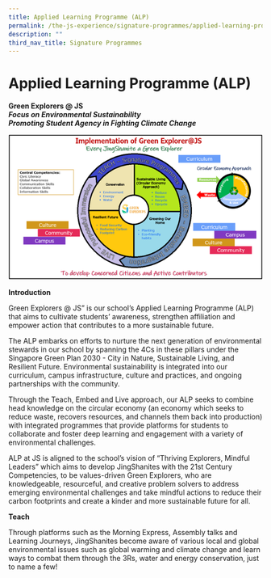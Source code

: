 ```yaml
---
title: Applied Learning Programme (ALP)
permalink: /the-js-experience/signature-programmes/applied-learning-programme-alp-1/
description: ""
third_nav_title: Signature Programmes
---
```

# **Applied Learning Programme (ALP)**

**Green Explorers @ JS**   
**_Focus on Environmental Sustainability_**   
**_Promoting Student Agency in Fighting Climate Change_**

![](/images/Picture1a.png)

**Introduction**

Green Explorers @ JS” is our school’s Applied Learning Programme (ALP) that aims to cultivate students’ awareness, strengthen affiliation and empower action that contributes to a more sustainable future.

The ALP embarks on efforts to nurture the next generation of environmental stewards in our school by spanning the 4Cs in these pillars under the Singapore Green Plan 2030 - City in Nature, Sustainable Living, and Resilient Future. Environmental sustainability is integrated into our curriculum, campus infrastructure, culture and practices, and ongoing partnerships with the community.

Through the Teach, Embed and Live approach, our ALP seeks to combine head knowledge on the circular economy (an economy which seeks to reduce waste, recovers resources, and channels them back into production) with integrated programmes that provide platforms for students to collaborate and foster deep learning and engagement with a variety of environmental challenges.  

ALP at JS is aligned to the school’s vision of “Thriving Explorers, Mindful Leaders” which aims to develop JingShanites with the 21st Century Competencies, to be values-driven Green Explorers, who are knowledgeable, resourceful, and creative problem solvers to address emerging environmental challenges and take mindful actions to reduce their carbon footprints and create a kinder and more sustainable future for all.

**Teach**

Through platforms such as the Morning Express, Assembly talks and Learning Journeys, JingShanites become aware of various local and global environmental issues such as global warming and climate change and learn ways to combat them through the 3Rs, water and energy conservation, just to name a few!